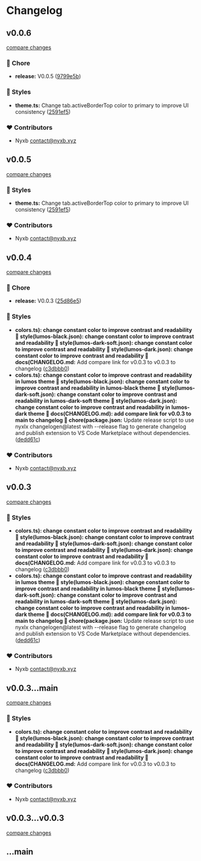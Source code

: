# Changelog


## v0.0.6

[compare changes](https://github.com/nyxb/vscode-theme-lumos/compare/v0.0.6...v0.0.6)


### 🏡 Chore

  - **release:** V0.0.5 ([9799e5b](https://github.com/nyxb/vscode-theme-lumos/commit/9799e5b))

### 🎨 Styles

  - **theme.ts:** Change tab.activeBorderTop color to primary to improve UI consistency ([2591ef5](https://github.com/nyxb/vscode-theme-lumos/commit/2591ef5))

### ❤️  Contributors

- Nyxb <contact@nyxb.xyz>

## v0.0.5

[compare changes](https://github.com/nyxb/vscode-theme-lumos/compare/v0.0.6...v0.0.5)


### 🎨 Styles

  - **theme.ts:** Change tab.activeBorderTop color to primary to improve UI consistency ([2591ef5](https://github.com/nyxb/vscode-theme-lumos/commit/2591ef5))

### ❤️  Contributors

- Nyxb <contact@nyxb.xyz>

## v0.0.4

[compare changes](https://github.com/nyxb/vscode-theme-lumos/compare/v0.0.3...v0.0.4)


### 🏡 Chore

  - **release:** V0.0.3 ([25d86e5](https://github.com/nyxb/vscode-theme-lumos/commit/25d86e5))

### 🎨 Styles

  - **colors.ts): change constant color to improve contrast and readability 🎨 style(lumos-black.json): change constant color to improve contrast and readability 🎨 style(lumos-dark-soft.json): change constant color to improve contrast and readability 🎨 style(lumos-dark.json): change constant color to improve contrast and readability 📝 docs(CHANGELOG.md:** Add compare link for v0.0.3 to v0.0.3 to changelog ([c3dbbb0](https://github.com/nyxb/vscode-theme-lumos/commit/c3dbbb0))
  - **colors.ts): change constant color to improve contrast and readability in lumos theme 🎨 style(lumos-black.json): change constant color to improve contrast and readability in lumos-black theme 🎨 style(lumos-dark-soft.json): change constant color to improve contrast and readability in lumos-dark-soft theme 🎨 style(lumos-dark.json): change constant color to improve contrast and readability in lumos-dark theme 📝 docs(CHANGELOG.md): add compare link for v0.0.3 to main to changelog 🚀 chore(package.json:** Update release script to use nyxlx changelogen@latest with --release flag to generate changelog and publish extension to VS Code Marketplace without dependencies. ([dedd61c](https://github.com/nyxb/vscode-theme-lumos/commit/dedd61c))

### ❤️  Contributors

- Nyxb <contact@nyxb.xyz>

## v0.0.3

[compare changes](https://github.com/nyxb/vscode-theme-lumos/compare/v0.0.3...v0.0.3)


### 🎨 Styles

  - **colors.ts): change constant color to improve contrast and readability 🎨 style(lumos-black.json): change constant color to improve contrast and readability 🎨 style(lumos-dark-soft.json): change constant color to improve contrast and readability 🎨 style(lumos-dark.json): change constant color to improve contrast and readability 📝 docs(CHANGELOG.md:** Add compare link for v0.0.3 to v0.0.3 to changelog ([c3dbbb0](https://github.com/nyxb/vscode-theme-lumos/commit/c3dbbb0))
  - **colors.ts): change constant color to improve contrast and readability in lumos theme 🎨 style(lumos-black.json): change constant color to improve contrast and readability in lumos-black theme 🎨 style(lumos-dark-soft.json): change constant color to improve contrast and readability in lumos-dark-soft theme 🎨 style(lumos-dark.json): change constant color to improve contrast and readability in lumos-dark theme 📝 docs(CHANGELOG.md): add compare link for v0.0.3 to main to changelog 🚀 chore(package.json:** Update release script to use nyxlx changelogen@latest with --release flag to generate changelog and publish extension to VS Code Marketplace without dependencies. ([dedd61c](https://github.com/nyxb/vscode-theme-lumos/commit/dedd61c))

### ❤️  Contributors

- Nyxb <contact@nyxb.xyz>

## v0.0.3...main

[compare changes](https://github.com/nyxb/vscode-theme-lumos/compare/v0.0.3...main)


### 🎨 Styles

  - **colors.ts): change constant color to improve contrast and readability 🎨 style(lumos-black.json): change constant color to improve contrast and readability 🎨 style(lumos-dark-soft.json): change constant color to improve contrast and readability 🎨 style(lumos-dark.json): change constant color to improve contrast and readability 📝 docs(CHANGELOG.md:** Add compare link for v0.0.3 to v0.0.3 to changelog ([c3dbbb0](https://github.com/nyxb/vscode-theme-lumos/commit/c3dbbb0))

### ❤️  Contributors

- Nyxb <contact@nyxb.xyz>

## v0.0.3...v0.0.3

[compare changes](https://github.com/nyxb/vscode-theme-lumos/compare/v0.0.3...v0.0.3)

## ...main

